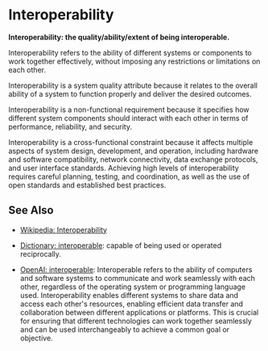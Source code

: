 # Interoperability

**Interoperability: the quality/ability/extent of being interoperable.**

<span data-chatgpt-prompt="explain interoperability (system quality attribute, cross-functional constraint, non-functional requirement\)">

Interoperability refers to the ability of different systems or components to work together effectively, without imposing any restrictions or limitations on each other. 

Interoperability is a system quality attribute because it relates to the overall ability of a system to function properly and deliver the desired outcomes. 

Interoperability is a non-functional requirement because it specifies how different system components should interact with each other in terms of performance, reliability, and security. 

Interoperability is a cross-functional constraint because it affects multiple aspects of system design, development, and operation, including hardware and software compatibility, network connectivity, data exchange protocols, and user interface standards. Achieving high levels of interoperability requires careful planning, testing, and coordination, as well as the use of open standards and established best practices.

</span>

## See Also

* [Wikipedia: Interoperability](https://wikipedia.org/wiki/Interoperability)

* [Dictionary: interoperable](https://www.dictionary.com/browse/interoperable): capable of being used or operated reciprocally.

* [OpenAI: interoperable](https:://openai.com): <span data-chatgpt-prompt="define interoperable (computers and software)">Interoperable refers to the ability of computers and software systems to communicate and work seamlessly with each other, regardless of the operating system or programming language used. Interoperability enables different systems to share data and access each other's resources, enabling efficient data transfer and collaboration between different applications or platforms. This is crucial for ensuring that different technologies can work together seamlessly and can be used interchangeably to achieve a common goal or objective.</span>
